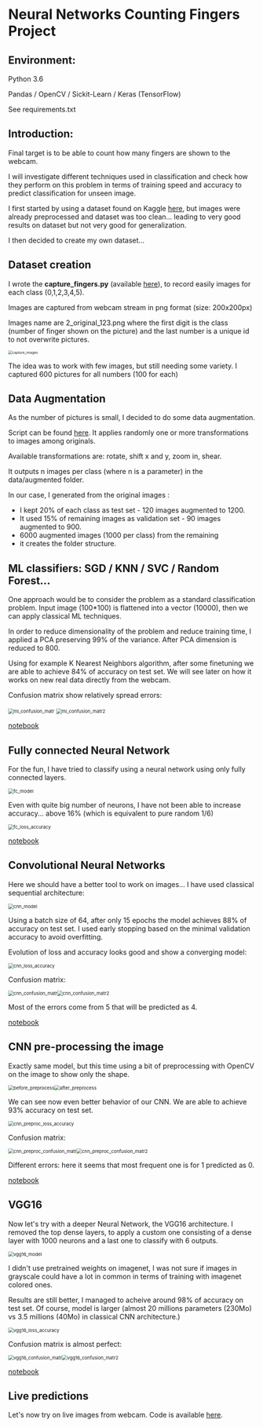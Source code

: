 # Neural Networks Counting Fingers Project

## Environment:

Python 3.6

Pandas / OpenCV / Sickit-Learn / Keras (TensorFlow) 

See requirements.txt

## Introduction:

Final target is to be able to count how many fingers are shown to the webcam. 

I will investigate different techniques used in classification and check how they perform on this problem in terms of training speed and accuracy to predict classification for unseen image.

I first started by using a dataset found on Kaggle [here](https://www.kaggle.com/koryakinp/fingers), but images were already preprocessed and dataset was too clean... leading to very good results on dataset but not very good for generalization.

I then decided to create my own dataset...

## Dataset creation

I wrote the **capture_fingers.py** (available [here](create_dataset/capture_fingers.py)), to record easily images for each class (0,1,2,3,4,5).

Images are captured from webcam stream in png format (size: 200x200px)

Images name are 2_original_123.png where the first digit is the class (number of finger shown on the picture) and the last number is a unique id to not overwrite pictures.

<img src="pictures/capture_images.png" alt="capture_images" style="zoom:50%;" />

The idea was to work with few images, but still needing some variety. I captured 600 pictures for all numbers  (100 for each)

## Data Augmentation

As the number of pictures is small, I decided to do some data augmentation.

Script can be found [here](create_dataset/augment_dataset.py). It applies randomly one or more transformations to images among originals.

Available transformations are: rotate, shift x and y, zoom in, shear.

It outputs n images per class (where n is a parameter) in the data/augmented folder.

In our case, I generated from the original images :

- I kept 20% of each class as test set - 120 images augmented to 1200.
- It used 15% of remaining images as validation set - 90 images augmented to 900.
- 6000 augmented images (1000 per class) from the remaining 
- it creates the folder structure.

## ML classifiers: SGD / KNN / SVC / Random Forest...

One approach would be to consider the problem as a standard classification problem. Input image (100*100) is flattened into a vector (10000), then we can apply classical ML techniques.

In order to reduce dimensionality of the problem and reduce training time, I applied a PCA preserving 99% of the variance. After PCA dimension is reduced to 800. 

Using for example K Nearest Neighbors algorithm, after some finetuning we are able to achieve 84% of accuracy on test set. We will see later on how it works on new real data directly from the webcam.

Confusion matrix show relatively spread errors:

<img src="pictures/ml_confusion_matr.png" alt="ml_confusion_matr" style="zoom:67%;" /> <img src="pictures/ml_confusion_matr2.png" alt="ml_confusion_matr2" style="zoom:67%;" /> 

[notebook](training/ml_classifier_training.ipynb)

## Fully connected Neural Network

For the fun, I have tried to classify using a neural network using only fully connected layers.

<img src="pictures/fc_model.png" alt="fc_model" style="zoom: 67%;" />

Even with quite big number of neurons, I have not been able to increase accuracy... above 16% (which is equivalent to pure random 1/6)

<img src="pictures/fc_loss_accuracy.png" alt="fc_loss_accuracy" style="zoom: 67%;" />

[notebook](training/fc_training.ipynb)

## Convolutional Neural Networks

Here we should have a better tool to work on images... I have used classical sequential architecture:

<img src="pictures/cnn_model.png" alt="cnn_model" style="zoom: 67%;" />

Using a batch size of 64, after only 15 epochs the model achieves 88% of accuracy on test set. I used early stopping based on the minimal validation accuracy to avoid overfitting.

Evolution of loss and accuracy looks good and show a converging model:

<img src="pictures/cnn_loss_accuracy.png" alt="cnn_loss_accuracy" style="zoom:67%;" />

Confusion matrix:

<img src="pictures/cnn_confusion_matr.png" alt="cnn_confusion_matr" style="zoom:67%;" /><img src="pictures/cnn_confusion_matr2.png" alt="cnn_confusion_matr2" style="zoom:67%;" />

Most of the errors come from 5 that will be predicted as 4.

[notebook](training/cnn_training.ipynb)

## CNN pre-processing the image

Exactly same model, but this time using a bit of preprocessing with OpenCV on the image to show only the shape.

<img src="pictures/before_preprocess.png" alt="before_preprocess" style="zoom: 67%;" /><img src="pictures/after_preprocess.png" alt="after_preprocess" style="zoom:67%;" />

We can see now even better behavior of our CNN. We are able to achieve 93% accuracy on test set.

<img src="pictures/cnn_preproc_loss_accuracy.png" alt="cnn_preproc_loss_accuracy" style="zoom:67%;" />

Confusion matrix:

<img src="pictures/cnn_preproc_confusion_matr.png" alt="cnn_preproc_confusion_matr" style="zoom:67%;" /><img src="pictures/cnn_preproc_confusion_matr2.png" alt="cnn_preproc_confusion_matr2" style="zoom:67%;" />

Different errors: here it seems that most frequent one is for 1 predicted as 0.

[notebook](training/cnn_training-with-preprocess.ipynb)

## VGG16

Now let's try with a deeper Neural Network, the VGG16 architecture. I removed the top dense layers, to apply a custom one consisting of a dense layer with 1000 neurons and a last one to classify with 6 outputs.

<img src="pictures/vgg16_model.png" alt="vgg16_model" style="zoom: 67%;" />

I didn't use pretrained weights on imagenet, I was not sure if images in grayscale could have a lot in common in terms of training with imagenet colored ones.

Results are still better, I managed to acheive around 98% of accuracy on test set. Of course, model is larger (almost 20 millions parameters (230Mo) vs 3.5 millions (40Mo) in classical CNN architecture.)

<img src="pictures/vgg16_loss_accuracy.png" alt="vgg16_loss_accuracy" style="zoom:67%;" />

Confusion matrix is almost perfect:

<img src="pictures/vgg16_confusion_matr.png" alt="vgg16_confusion_matr" style="zoom:67%;" /><img src="pictures/vgg16_confusion_matr2.png" alt="vgg16_confusion_matr2" style="zoom:67%;" />

[notebook](training/vgg16_training.ipynb)

## Live predictions

Let's now try on live images from webcam. Code is available [here](predicting/predict_fingers.py).